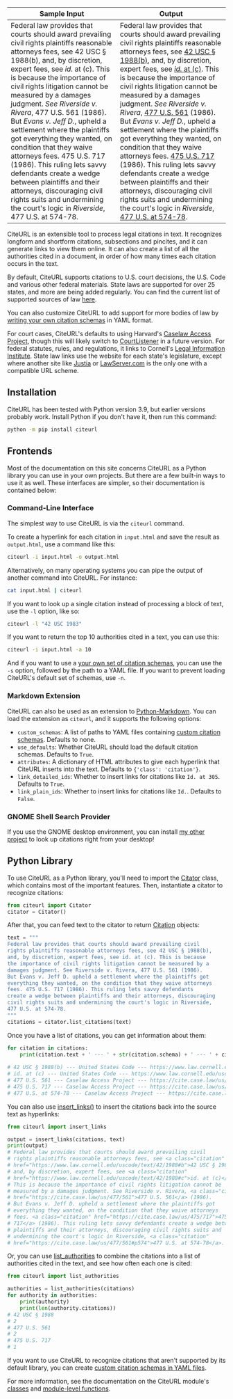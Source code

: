 | Sample Input                                                 | Output                                                       |
| ------------------------------------------------------------ | ------------------------------------------------------------ |
| Federal law provides that courts should award prevailing civil rights plaintiffs reasonable attorneys fees, see 42 USC § 1988(b), and, by discretion, expert fees, see *id.* at (c). This is because the importance of civil rights litigation cannot be measured by a damages judgment. *See* *Riverside v. Rivera*, 477 U.S. 561 (1986). But *Evans v. Jeff D.*, upheld a settlement where the plaintiffs got everything they wanted, on condition that they waive attorneys fees. 475 U.S. 717 (1986). This ruling lets savvy defendants create a wedge between plaintiffs and their attorneys, discouraging civil rights suits and undermining the court's logic in *Riverside*, 477 U.S. at 574-78. | Federal law provides that courts should award prevailing civil rights plaintiffs reasonable attorneys fees, see [42 USC § 1988(b)](https://www.law.cornell.edu/uscode/text/42/1988#b), and, by discretion, expert fees, see [*id.* at (c)](https://www.law.cornell.edu/uscode/text/42/1988#c). This is because the importance of civil rights litigation cannot be measured by a damages judgment. *See* *Riverside v. Rivera*, [477 U.S. 561](https://cite.case.law/us/477/561) (1986). But *Evans v. Jeff D.*, upheld a settlement where the plaintiffs got everything they wanted, on condition that they waive attorneys fees. [475 U.S. 717](https://cite.case.law/us/475/717) (1986). This ruling lets savvy defendants create a wedge between plaintiffs and their attorneys, discouraging civil rights suits and undermining the court's logic in *Riverside*, [477 U.S. at 574-78](https://cite.case.law/us/477/561#p574). |

CiteURL is an extensible tool to process legal citations in text. It recognizes longform and shortform citations, subsections and pincites, and it can generate links to view them online. It can also create a list of all the authorities cited in a document, in order of how many times each citation occurs in the text.

By default, CiteURL supports citations to U.S. court decisions, the U.S. Code and various other federal materials. State laws are supported for over 25 states, and more are being added regularly. You can find the current list of supported sources of law [here](https://github.com/raindrum/citeurl/blob/main/citeurl/default-schemas.yaml).

You can also customize CiteURL to add support for more bodies of law by [writing your own citation schemas](https://raindrum.github.io/citeurl/#schema-yamls/) in YAML format.

For court cases, CiteURL's defaults to using Harvard's [Caselaw Access Project](https://cite.case.law/), though this will likely switch to [CourtListener](https://www.courtlistener.com/) in a future version. For federal statutes, rules, and regulations, it links to Cornell's [Legal Information Institute](https://www.law.cornell.edu/). State law links use the website for each state's legislature, except where another site like [Justia](https://law.justia.com/codes/) or [LawServer.com](https://www.lawserver.com/tools/laws) is the only one with a compatible URL scheme.

## Installation

CiteURL has been tested with Python version 3.9, but earlier versions probably work. Install Python if you don't have it, then run this command:

```bash
python -m pip install citeurl
```

## Frontends

Most of the documentation on this site concerns CiteURL as a Python library you can use in your own projects. But there are a few built-in ways to use it as well. These interfaces are simpler, so their documentation is contained below:

### Command-Line Interface

The simplest way to use CiteURL is via the `citeurl` command.

To create a hyperlink for each citation in `input.html` and save the result as `output.html`, use a command like this:

```bash
citeurl -i input.html -o output.html
```

Alternatively, on many operating systems you can pipe the output of another command into CiteURL. For instance:

```bash
cat input.html | citeurl
```

If you want to look up a single citation instead of processing a block of text, use the `-l` option, like so:

```bash
citeurl -l "42 USC 1983"
```

If you want to return the top 10 authorities cited in a text, you can use this:

```bash
citeurl -i input.html -a 10
```

And if you want to use a [your own set of citation schemas](https://raindrum.github.io/citeurl/#schema-yamls), you can use the `-s` option, followed by the path to a YAML file. If you want to prevent loading CiteURL's default set of schemas, use `-n`.

### Markdown Extension

CiteURL can also be used as an extension to [Python-Markdown](https://python-markdown.github.io/). You can load the extension as `citeurl`, and it supports the following options:

- `custom_schemas`: A list of paths to YAML files containing [custom citation schemas](https://raindrum.github.io/citeurl/#schema-yamls). Defaults to none.
- `use_defaults`: Whether CiteURL should load the default citation schemas. Defaults to `True`.
- `attributes`: A dictionary of HTML attributes to give each hyperlink that CiteURL inserts into the text. Defaults to `{'class': 'citation'}`.
- `link_detailed_ids`: Whether to insert links for citations like `Id. at 305`. Defaults to `True`.
- `link_plain_ids`: Whether to insert links for citations like `Id.`. Defaults to `False`.

### GNOME Shell Search Provider

If you use the GNOME desktop environment, you can install [my other project](https://github.com/raindrum/gnome-citeurl-search-provider) to look up citations right from your desktop!

## Python Library

To use CiteURL as a Python library, you'll need to import the [Citator](https://raindrum.github.io/citeurl/classes#citator) class, which contains most of the important features. Then, instantiate a citator to recognize citations:

```python
from citeurl import Citator
citator = Citator()
```

After that, you can feed text to the citator to return [Citation](https://raindrum.github.io/citeurl/classes#citation) objects:

```python
text = """
Federal law provides that courts should award prevailing civil
rights plaintiffs reasonable attorneys fees, see 42 USC § 1988(b),
and, by discretion, expert fees, see id. at (c). This is because
the importance of civil rights litigation cannot be measured by a
damages judgment. See Riverside v. Rivera, 477 U.S. 561 (1986).
But Evans v. Jeff D. upheld a settlement where the plaintiffs got
everything they wanted, on the condition that they waive attorneys
fees. 475 U.S. 717 (1986). This ruling lets savvy defendants
create a wedge between plaintiffs and their attorneys, discouraging
civil rights suits and undermining the court's logic in Riverside,
477 U.S. at 574-78.
"""
citations = citator.list_citations(text)
```

Once you have a list of citations, you can get information about them:

```python
for citation in citations:
    print(citation.text + ' --- ' + str(citation.schema) + ' --- ' + citation.URL
    
# 42 USC § 1988(b) --- United States Code --- https://www.law.cornell.edu/uscode/text/42/1988#b
# id. at (c) --- United States Code --- https://www.law.cornell.edu/uscode/text/42/1988#c
# 477 U.S. 561 --- Caselaw Access Project --- https://cite.case.law/us/477/561
# 475 U.S. 717 --- Caselaw Access Project --- https://cite.case.law/us/475/717
# 477 U.S. at 574-78 --- Caselaw Access Project --- https://cite.case.law/us/477/561#p574
```

You can also use [insert_links()](https://raindrum.github.io/citeurl/functions#insert_links) to insert the citations back into the source text as hyperlinks:

```python
from citeurl import insert_links

output = insert_links(citations, text)
print(output)
# Federal law provides that courts should award prevailing civil
# rights plaintiffs reasonable attorneys fees, see <a class="citation" 
# href="https://www.law.cornell.edu/uscode/text/42/1988#b">42 USC § 1988(b)</a>,
# and, by discretion, expert fees, see <a class="citation" 
# href="https://www.law.cornell.edu/uscode/text/42/1988#c">id. at (c)</a>.
# This is because the importance of civil rights litigation cannot be
# measured by a damages judgment. See Riverside v. Rivera, <a class="citation" 
# href="https://cite.case.law/us/477/561">477 U.S. 561</a> (1986).
# But Evans v. Jeff D. upheld a settlement where the plaintiffs got
# everything they wanted, on the condition that they waive attorneys
# fees. <a class="citation" href="https://cite.case.law/us/475/717">475 U.S.
# 717</a> (1986). This ruling lets savvy defendants create a wedge between
# plaintiffs and their attorneys, discouraging civil rights suits and
# undermining the court's logic in Riverside, <a class="citation" 
# href="https://cite.case.law/us/477/561#p574">477 U.S. at 574-78</a>.
```

Or, you can use [list_authorities](https://raindrum.github.io/citeurl/functions#list_authorities) to combine the citations into a list of authorities cited in the text, and see how often each one is cited:

```python
from citeurl import list_authorities

authorities = list_authorities(citations)
for authority in authorities:
    print(authority)
    print(len(authority.citations))
# 42 USC § 1988
# 2
# 477 U.S. 561
# 2
# 475 U.S. 717
# 1
```

If you want to use CiteURL to recognize citations that aren't supported by its default library, you can create [custom citation schemas in YAML files](schema-yamls).

For more information, see the documentation on the CiteURL module's [classes](https://raindrum.github.io/citeurl/classes) and [module-level functions](https://raindrum.github.io/citeurl/functions).